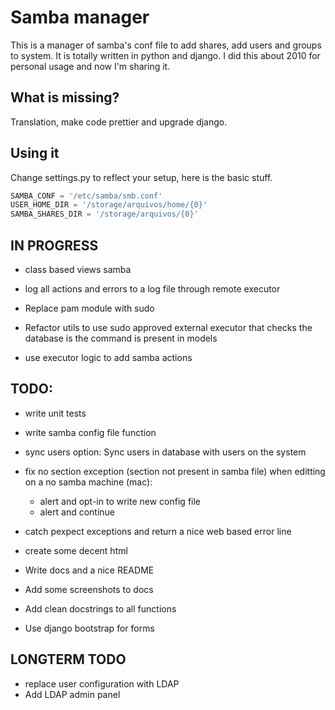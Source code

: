 # Samba manager
This is a manager of samba's conf file to add shares, add users and groups to system.
It is totally written in python and django.
I did this about 2010 for personal usage and now I'm sharing it.

## What is missing?
Translation, make code prettier and upgrade django.

## Using it
Change settings.py to reflect your setup, here is the basic stuff.

```python
SAMBA_CONF = '/etc/samba/smb.conf'
USER_HOME_DIR = '/storage/arquivos/home/{0}'
SAMBA_SHARES_DIR = '/storage/arquivos/{0}'
```

## IN PROGRESS
* class based views samba

* log all actions and errors to a log file through remote executor
* Replace pam module with sudo 
* Refactor utils to use sudo approved external executor that checks the database is the command is present in models
* use executor logic to add samba actions

## TODO:

* write unit tests
* write samba config file function
* sync users option: Sync users in database with users on the system
* fix no section exception (section not present in samba file) when editting on a no samba machine (mac):
  - alert and opt-in to write new config file 
  - alert and continue 

* catch pexpect exceptions and return a nice web based error line
* create some decent html
* Write docs and a nice README
* Add some screenshots to docs
* Add clean docstrings to all functions
* Use django bootstrap for forms

## LONGTERM TODO
* replace user configuration with LDAP
* Add LDAP admin panel